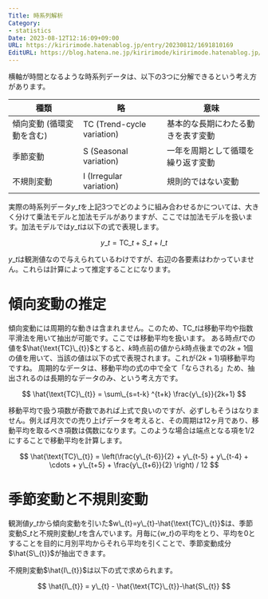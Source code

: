 ```yaml
---
Title: 時系列解析
Category:
- statistics
Date: 2023-08-12T12:16:09+09:00
URL: https://kiririmode.hatenablog.jp/entry/20230812/1691810169
EditURL: https://blog.hatena.ne.jp/kiririmode/kiririmode.hatenablog.jp/atom/entry/820878482957686224
---
```


横軸が時間となるような時系列データは、以下の3つに分解できるという考え方があります。

| 種類 | 略 | 意味　|
| -- | -- | -- |
| 傾向変動 (循環変動を含む) | TC (Trend-cycle variation) | 基本的な長期にわたる動きを表す変動 |
| 季節変動 | S (Seasonal variation) | 一年を周期として循環を繰り返す変動 |
| 不規則変動 | I (Irregular variation) | 規則的ではない変動 |

実際の時系列データ$y\_t$を上記3つでどのように組み合わせるかについては、大きく分けて乗法モデルと加法モデルがありますが、ここでは加法モデルを扱います。加法モデルでは$y\_t$は以下の式で表現します。

$$
y\_t = \text{TC} \_{t} + S\_{t} + I\_{t}
$$

$y\_{t}$は観測値なので与えられているわけですが、右辺の各要素はわかっていません。これらは計算によって推定することになります。

# 傾向変動の推定

傾向変動には周期的な動きは含まれません。このため、$\text{TC}\_{t}$は移動平均や指数平滑法を用いて抽出が可能です。ここでは移動平均を扱います。
ある時点$t$での値を$\hat{\text{TC}\_{t}}$とすると、$k$時点前の値から$k$時点後までの$2k+1$個の値を用いて、当該の値は以下の式で表現されます。これが$(2k+1)$項移動平均ですね。
周期的なデータは、移動平均の式の中で全て「ならされる」ため、抽出されるのは長期的なデータのみ、という考え方です。

$$
\hat{\text{TC}\_{t}} = \sum\_{s=t-k} ^{t+k} \frac{y\_{s}}{2k+1}
$$

移動平均で扱う項数が奇数であれば上式で良いのですが、必ずしもそうはなりません。例えば月次での売り上げデータを考えると、その周期は12ヶ月であり、移動平均を取るべき項数は偶数になります。このような場合は端点となる項を1/2にすることで移動平均を計算します。

$$
\hat{\text{TC}\_{t}} = \left(\frac{y\_{t-6}}{2} + y\_{t-5} + y\_{t-4} + \cdots + y\_{t+5} + \frac{y\_{t+6}}{2} \right) / 12
$$

# 季節変動と不規則変動

観測値$y\_{t}$から傾向変動を引いた$w\_{t}=y\_{t}-\hat{\text{TC}\_{t}}$は、季節変動$S\_{t}$と不規則変動$I\_{t}$を含んでいます。月毎に$\lbrace w\_{t} \rbrace$の平均をとり、平均を0とすることを目的に月別平均からそれら平均を引くことで、季節変動成分$\hat{S\_{t}}$が抽出できます。

不規則変動$\hat{I\_{t}}$は以下の式で求められます。

$$
\hat{I\_{t}} = y\_{t} - \hat{\text{TC}\_{t}}-\hat{S\_{t}}
$$
